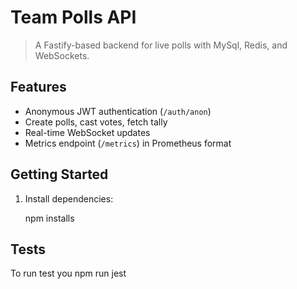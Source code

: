 # Team Polls API

> A  Fastify-based backend for live polls with MySql, Redis, and WebSockets.

## Features
- Anonymous JWT authentication (`/auth/anon`)
- Create polls, cast votes, fetch tally
- Real-time WebSocket updates
- Metrics endpoint (`/metrics`) in Prometheus format

## Getting Started

1. Install dependencies:

   npm installs

## Tests

To run test you npm run jest